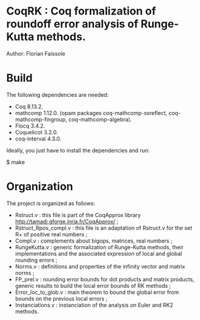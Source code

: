 # CoqRK : Coq formalization of roundoff error analysis of Runge-Kutta methods.

Author: Florian Faissole

# Build 

The following dependencies are needed: 
- Coq 8.13.2.
- mathcomp 1.12.0.
   (opam packages coq-mathcomp-ssreflect, coq-mathcomp-fingroup, coq-mathcomp-algebra).
- Flocq 3.4.2.
- Coquelicot 3.2.0.
- coq-interval 4.3.0. 
 
Ideally, you just have to install the dependencies and run:

$ make

# Organization

The project is organized as follows:

- Rstruct.v : this file is part of the CoqApprox library http://tamadi.gforge.inria.fr/CoqApprox/ ;
- Rstruct_Rpos_compl.v : this file is an adaptation of Rstruct.v for the set R+ of positive real numbers ;
- Compl.v : complements about bigops, matrices, real numbers ;
- RungeKutta.v : generic formalization of Runge-Kutta methods, their implementations and the associated 
expression of local and global rounding errors ;
- Norms.v : definitions and properties of the infinity vector and matrix norms ; 
- FP_prel.v : rounding error bounds for dot products and matrix products, generic results to build the 
local error bounds of RK methods ; 
- Error_loc_to_glob.v : main theorem to bound the global error from bounds on the previous local errors ; 
- Instanciations.v : instanciation of the analysis on Euler and RK2 methods.


